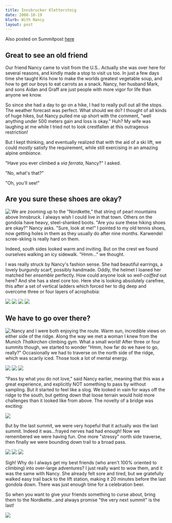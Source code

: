 ```yaml
---
title: Innsbrucker Klettersteig
date: 2008-10-19
blurb: With Nancy
layout: post
---
```


Also posted on Summitpost [here](http://www.summitpost.org/innsbrucker-klettersteig/460677)

Great to see an old friend
---

Our friend Nancy came to visit from the U.S.. Actually she was over here for several reasons, and kindly made a stop to visit us too. In just a few days time she taught Kris how to make the worlds greatest vegetable soup, and how to get our boys to eat carrots as a snack. Nancy, her husband Mark, and sons Aidan and Graff are just people with more vigor for life than anyone we know. 

So since she had a day to go on a hike, I had to really pull out all the stops. The weather forecast was perfect. What should we do? I thought of all kinds of huge hikes, but Nancy pulled me up short with the comment, "well anything under 500 meters gain and loss is okay." Huh? My wife was laughing at me while I tried not to look crestfallen at this outrageous restriction!

But I kept thinking, and eventually realized that with the aid of a ski lift, we could <i>mostly</i> satisfy the requirement, while still exercising in an amazing alpine <i>ambiance</i>. 

"Have you ever climbed a <i>via ferrata</i>, Nancy?" I asked.

"No, what's that?"

"Oh, you'll see!"

Are you sure these shoes are okay?
---

<a href="http://www.flickr.com/photos/ripsawridge/2959588336/"><img align="left" src="http://farm4.static.flickr.com/3040/2959588336_3a9aba3268.jpg"></a>

We are zooming up to the "Nordkette," that string of pearl mountains above Innsbruck. I always wish I could live in that town. Others on the gondola have heavy, steel-shanked boots. "Are you sure these hiking shoes are okay?" Nancy asks. "Sure, look at me!" I pointed to my old tennis shoes, now getting holes in them as they usually do after nine months. Karwendel scree-skiing is really hard on them.

Indeed, south sides looked warm and inviting. But on the crest we found ourselves walking an icy sidewalk. "Hmm..." we thought.

I was really struck by Nancy's fashion sense. She had beautiful earrings, a lovely burgundy scarf, possibly handmade. Oddly, the helmet I loaned her matched her <i>ensemble</i> perfectly. How could anyone look so <i>well-coiffed</i> out here? And she has a steel core too. Here she is looking absolutely carefree, this after a set of vertical ladders which forced her to dig deep and overcome three or four layers of acrophobia:

<a href="http://www.flickr.com/photos/ripsawridge/2958750037/"><img src="http://farm4.static.flickr.com/3244/2958750037_57f463d6cc.jpg"></a>
<a href="http://www.flickr.com/photos/ripsawridge/2959592180/"><img src="http://farm4.static.flickr.com/3017/2959592180_045c8c9f1d.jpg"></a>
<a href="http://www.flickr.com/photos/ripsawridge/2958750763/"><img src="http://farm4.static.flickr.com/3243/2958750763_b470b3598a.jpg"></a>
<a href="http://www.flickr.com/photos/ripsawridge/2958749073/"><img src="http://farm4.static.flickr.com/3022/2958749073_cbe6f6e72e.jpg"></a>


We have to go over there?
---

<a href="http://www.flickr.com/photos/ripsawridge/2959598418/"><img align="left" src="http://farm4.static.flickr.com/3003/2959598418_e19c2681f8.jpg"></a>

Nancy and I were both enjoying the route. Warm sun, incredible views on either side of the ridge. Along the way we met a woman I knew from the Munich <i>Thalkirchen</i> climbing gym. What a small world! After three or four summits though, we started to wonder "Hmm, how far do we have to go, really?" Occasionally we had to traverse on the north side of the ridge, which was scarily iced. Those took a lot of mental energy.

<a href="http://www.flickr.com/photos/ripsawridge/2958760915/"><img src="http://farm4.static.flickr.com/3204/2958760915_3e84beb25f.jpg"></a>
<a href="http://www.flickr.com/photos/ripsawridge/2959601030/"><img src="http://farm4.static.flickr.com/3212/2959601030_10b654ddce.jpg"></a>
<a href="http://www.flickr.com/photos/ripsawridge/2958756571/"><img src="http://farm4.static.flickr.com/3149/2958756571_1a90190039.jpg"></a>

"Pass by what you do not love," said Nancy earlier, meaning that this was a great experience, and explicitly NOT something to pass by without sampling. But it started to feel like a slog. We looked in vain for ways off the ridge to the south, but getting down that loose terrain would hold more challenges than it looked like from above. The novelty of a bridge was exciting:

<a href="http://www.flickr.com/photos/ripsawridge/2959606670/"><img src="http://farm4.static.flickr.com/3214/2959606670_767bab51b6.jpg"></a>

But by the last summit, we were very hopeful that it actually <i>was</i> the last summit. Indeed it was...frayed nerves had had enough! Now we remembered we were having fun. One more "stressy" north side traverse, then finally we were bounding down trail to a broad pass.

<a href="http://www.flickr.com/photos/ripsawridge/2958768233/"><img src="http://farm4.static.flickr.com/3215/2958768233_1aecf6164f.jpg"></a>
<a href="http://www.flickr.com/photos/ripsawridge/2959613042/"><img src="http://farm4.static.flickr.com/3041/2959613042_3f2cc31b01.jpg"></a>
<a href="http://www.flickr.com/photos/ripsawridge/2958771433/"><img src="http://farm4.static.flickr.com/3034/2958771433_1eaae59a86.jpg"></a>

Sigh! Why do I always get my best friends (who aren't 100% oriented to climbing) into over-large adventures? I just really want to wow them, and it was the same with Nancy. She already felt sore and tired, but we gratefully walked easy trail back to the lift station, making it 20 minutes before the last gondola down. There was just enough time for a celebration beer.

So when you want to give your friends something to curse about, bring them to the Nordkette...and always promise "the very next summit" is the last!                    

<a href="http://www.flickr.com/photos/ripsawridge/2959616332/"><img src="http://farm4.static.flickr.com/3274/2959616332_87925079ea.jpg"></a>
                                                               

